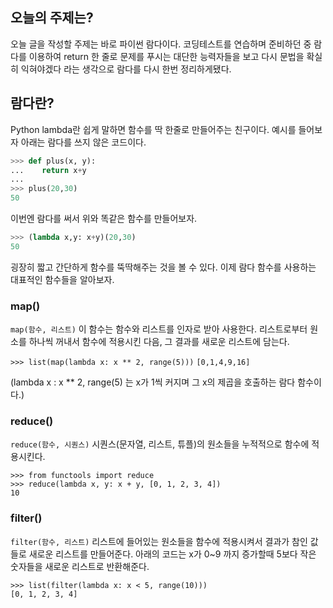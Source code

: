 ## 오늘의 주제는?
오늘 글을 작성할 주제는 바로 파이썬 람다이다. 코딩테스트를 연습하며 준비하던 중 람다를 이용하여 return 한 줄로 문제를 푸시는 대단한 능력자들을 보고 다시 문법을 확실히 익혀야겠다 라는 생각으로 람다를 다시 한번 정리하게됐다.

## 람다란?
Python lambda란 쉽게 말하면 함수를 딱 한줄로 만들어주는 친구이다. 예시를 들어보자 아래는 람다를 쓰지 않은 코드이다.
```.py
>>> def plus(x, y):
...    return x+y
...
>>> plus(20,30)
50
```
이번엔 람다를 써서 위와 똑같은 함수를 만들어보자.

```.py
>>> (lambda x,y: x+y)(20,30)
50
```
굉장히 짧고 간단하게 함수를 뚝딱해주는 것을 볼 수 있다. 이제 람다 함수를 사용하는 대표적인 함수들을 알아보자.

### map()
`map(함수, 리스트)`
이 함수는 함수와 리스트를 인자로 받아 사용한다. 리스트로부터 원소를 하나씩 꺼내서 함수에 적용시킨 다음, 그 결과를 새로운 리스트에 담는다.

`>>> list(map(lambda x: x ** 2, range(5)))`
`[0,1,4,9,16]`

(lambda x : x ** 2, range(5) 는 x가 1씩 커지며 그 x의 제곱을 호출하는 람다 함수이다.)

### reduce()
`reduce(함수, 시퀀스)`
시퀀스(문자열, 리스트, 튜플)의 원소들을 누적적으로 함수에 적용시킨다.
```
>>> from functools import reduce
>>> reduce(lambda x, y: x + y, [0, 1, 2, 3, 4])
10
```
### filter()
`filter(함수, 리스트)`
리스트에 들어있는 원소들을 함수에 적용시켜서 결과가 참인 값들로 새로운 리스트를 만들어준다. 아래의 코드는 x가 0~9 까지 증가할때 5보다 작은 숫자들을 새로운 리스트로 반환해준다.
```
>>> list(filter(lambda x: x < 5, range(10)))
[0, 1, 2, 3, 4]
```

